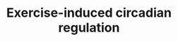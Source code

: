 ---
annotations:
- id: CL:0000188
  parent: native cell
  type: Cell Type Ontology
  value: cell of skeletal muscle
- id: PW:0000004
  parent: regulatory pathway
  type: Pathway Ontology
  value: regulatory pathway
authors:
- A.C.Zambon
- MaintBot
- Thomas
- AlexanderPico
- Khanspers
- MartijnVanIersel
- Mkutmon
- AMTan
- Eweitz
- Egonw
citedin:
- link: PMC7339012
  title: Hematopoietic stem-cell senescence and myocardial repair - Coronary artery
    disease genotype/phenotype analysis of post-MI myocardial regeneration response
    induced by CABG/CD133+ bone marrow hematopoietic stem cell treatment in RCT PERFECT
    Phase 3 (2020)
communities: []
description: 'Human genes regulated in the diurnal comparison with orthologues that
  display circadian regulation in mouse heart and liver (Panda 2002, Storch 2002),
  and SCN (Panda 2002). The 608 significantly regulated (P < 0.05) hSkM genes identified
  in the diurnal comparison (0800 h and 2000 h) were subjected to an additional statistical
  filter of absolute fold change > 20% (n = 239) and linked to mouse circadianally
  regulated orthologues. This pathway represents the resultant 44 putative hSkM circadianally
  regulated genes; L, promoter for the light-responsive element; E, E-box (Clock/Bmal1
  promoter). Orthologue information is denoted to the left of the gene boxes: mHrts
  and mLvrs, mouse orthologue was circadianally regulated as described  (Storch 2002)
  in mouse heart or liver, respectively; mLvrp and mSCNp, mouse orthologue was diurnally
  regulated as described (Panda 2002) in mouse liver or SCN, respectively. Based on
  [Zambon et al, Genome Biol. 2003;4(10):R61](https://www.ncbi.nlm.nih.gov/pubmed/14519196).  Proteins
  on this pathway have targeted assays available via the [CPTAC Assay Portal](https://assays.cancer.gov/available_assays?wp_id=WP410)'
last-edited: 2025-03-03
ndex: 9093c84f-8b5f-11eb-9e72-0ac135e8bacf
organisms:
- Homo sapiens
redirect_from:
- /index.php/Pathway:WP410
- /instance/WP410
- /instance/WP410_r137251
revision: r137251
schema-jsonld:
- '@context': https://schema.org/
  '@id': https://wikipathways.github.io/pathways/WP410.html
  '@type': Dataset
  creator:
    '@type': Organization
    name: WikiPathways
  description: 'Human genes regulated in the diurnal comparison with orthologues that
    display circadian regulation in mouse heart and liver (Panda 2002, Storch 2002),
    and SCN (Panda 2002). The 608 significantly regulated (P < 0.05) hSkM genes identified
    in the diurnal comparison (0800 h and 2000 h) were subjected to an additional
    statistical filter of absolute fold change > 20% (n = 239) and linked to mouse
    circadianally regulated orthologues. This pathway represents the resultant 44
    putative hSkM circadianally regulated genes; L, promoter for the light-responsive
    element; E, E-box (Clock/Bmal1 promoter). Orthologue information is denoted to
    the left of the gene boxes: mHrts and mLvrs, mouse orthologue was circadianally
    regulated as described  (Storch 2002) in mouse heart or liver, respectively; mLvrp
    and mSCNp, mouse orthologue was diurnally regulated as described (Panda 2002)
    in mouse liver or SCN, respectively. Based on [Zambon et al, Genome Biol. 2003;4(10):R61](https://www.ncbi.nlm.nih.gov/pubmed/14519196).  Proteins
    on this pathway have targeted assays available via the [CPTAC Assay Portal](https://assays.cancer.gov/available_assays?wp_id=WP410)'
  keywords:
  - ARNTL
  - AZIN1
  - BTG1
  - CAST
  - CBX3
  - CEBPB
  - CLDN5
  - CLOCK
  - CRY1
  - CRY2
  - DAZAP2
  - DNAJA1
  - EIF4G2
  - ETV6
  - G0S2
  - GENX-3414
  - GFRA1
  - GSTM3
  - GSTP1
  - HERPUD1
  - HIST1H2BN
  - HLA-DMA
  - HSPA8
  - IDI1
  - KLF9
  - MAP3K7IP2
  - MYF6
  - NCKAP1
  - NCOA4
  - NR1D2
  - PER1
  - PER2
  - PIGF
  - PPP1R3C
  - PPP2CB
  - PSMA4
  - PURA
  - QKI
  - RBPMS
  - SF3A3
  - SUMO1
  - SUMO3
  - TOB1
  - TUBB3
  - UCP3
  - UGP2
  - VAPA
  - ZFR
  license: CC0
  name: Exercise-induced circadian regulation
seo: CreativeWork
title: Exercise-induced circadian regulation
wpid: WP410
---